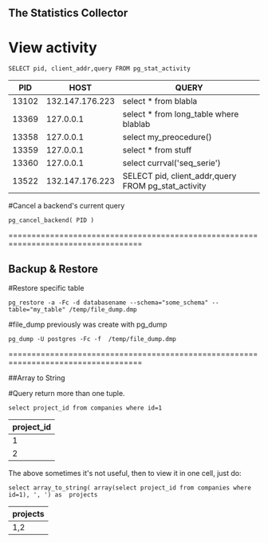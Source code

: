 
## The Statistics Collector

# View activity

```
SELECT pid, client_addr,query FROM pg_stat_activity 
```

PID|HOST|QUERY 
---|---|------
13102|	132.147.176.223	| select * from blabla
13369|	127.0.0.1	|select * from long_table where blablab
13358|	127.0.0.1	|select my_preocedure()
13359|	127.0.0.1	|select * from stuff
13360|	127.0.0.1	|select currval('seq_serie')
13522|	132.147.176.223| SELECT pid, client_addr,query FROM pg_stat_activity


#Cancel a backend's current query

```
pg_cancel_backend( PID )
```

===================================================================================
## Backup & Restore

#Restore specific table

```
pg_restore -a -Fc -d databasename --schema="some_schema" --table="my_table" /temp/file_dump.dmp
 ``` 
 
#file_dump previously was create with pg_dump

 ```
 pg_dump -U postgres -Fc -f  /temp/file_dump.dmp
 ```
===================================================================================

##Array to String

#Query return more than one tuple.

 ```
select project_id from companies where id=1
 ```
 project_id |
 -----------|
 1|
 2|
 
 The above sometimes it's not useful, then to view it in one cell, just do:
 
 ```
select array_to_string( array(select project_id from companies where id=1), ', ') as  projects
 ```
projects   |
-----------|
1,2|
 












